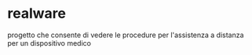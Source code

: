 # realware
progetto che consente di vedere le procedure per l'assistenza a distanza per un dispositivo medico

